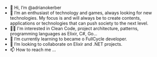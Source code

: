 - 👋 Hi, I’m @adrianokerber
- 👀 I’m an enthusiast of technology and games, always looking for new technologies. My focus is and will always be to create contents, applications or technologies that can push society to the next level.
- 👨‍💻 I'm interested in Clean Code, project architecture, patterns, programming languages as Elixir, C#, Go...
- 🌱 I’m currently learning to became o FullCycle developer.
- 💞️ I’m looking to collaborate on Elixir and .NET projects.
- 📫 How to reach me ...

<!---
adrianokerber/adrianokerber is a ✨ special ✨ repository because its `README.md` (this file) appears on your GitHub profile.
You can click the Preview link to take a look at your changes.
--->
